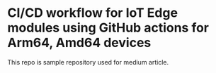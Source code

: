 # CI/CD workflow for IoT Edge modules using GitHub actions for Arm64, Amd64 devices

This repo is sample repository used for medium article.
